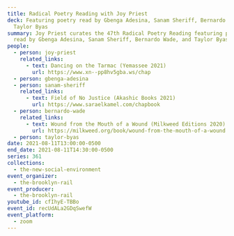 ```yaml
---
title: Radical Poetry Reading with Joy Priest
deck: Featuring poetry read by Gbenga Adesina, Sanam Sheriff, Bernardo Wade, and
  Taylor Byas
summary: Joy Priest curates the 47th Radical Poetry Reading featuring poetry
  read by Gbenga Adesina, Sanam Sheriff, Bernardo Wade, and Taylor Byas.
people:
  - person: joy-priest
    related_links:
      - text: Dancing on the Tarmac (Yemassee 2021)
        url: https://www.xn--pp8hv5gba.ws/chap
  - person: gbenga-adesina
  - person: sanam-sheriff
    related_links:
      - text: Field of No Justice (Akashic Books 2021)
        url: https://www.saraelkamel.com/chapbook
  - person: bernardo-wade
    related_links:
      - text: Wound from the Mouth of a Wound (Milkweed Editions 2020)
        url: https://milkweed.org/book/wound-from-the-mouth-of-a-wound
  - person: taylor-byas
date: 2021-08-11T13:00:00-0500
end_date: 2021-08-11T14:30:00-0500
series: 361
collections:
  - the-new-social-environment
event_organizer:
  - the-brooklyn-rail
event_producer:
  - the-brooklyn-rail
youtube_id: cfIhyE-TBBo
event_id: recUdALa2GDqSwefW
event_platform:
  - zoom
---
```

